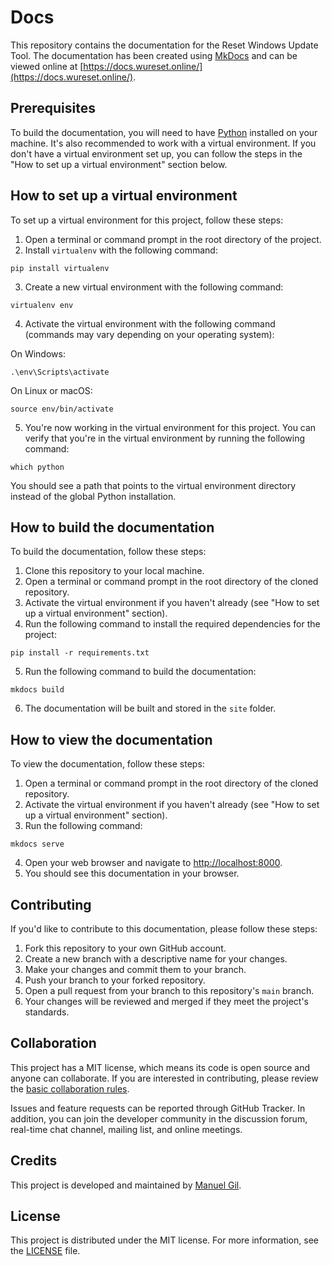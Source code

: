 # Docs

This repository contains the documentation for the Reset Windows Update Tool. The documentation has been created using [MkDocs](https://www.mkdocs.org/) and can be viewed online at [https://docs.wureset.online/](https://docs.wureset.online/).

## Prerequisites

To build the documentation, you will need to have [Python](https://www.python.org/downloads/) installed on your machine. It's also recommended to work with a virtual environment. If you don't have a virtual environment set up, you can follow the steps in the "How to set up a virtual environment" section below.

## How to set up a virtual environment

To set up a virtual environment for this project, follow these steps:

1. Open a terminal or command prompt in the root directory of the project.
2. Install `virtualenv` with the following command:

```
pip install virtualenv
```

3. Create a new virtual environment with the following command:

```
virtualenv env
```


4. Activate the virtual environment with the following command (commands may vary depending on your operating system):

On Windows:

```
.\env\Scripts\activate
```

On Linux or macOS:

```
source env/bin/activate
```

5. You're now working in the virtual environment for this project. You can verify that you're in the virtual environment by running the following command:

```
which python
```

You should see a path that points to the virtual environment directory instead of the global Python installation.

## How to build the documentation

To build the documentation, follow these steps:

1. Clone this repository to your local machine.
2. Open a terminal or command prompt in the root directory of the cloned repository.
3. Activate the virtual environment if you haven't already (see "How to set up a virtual environment" section).
4. Run the following command to install the required dependencies for the project:

```
pip install -r requirements.txt
```

5. Run the following command to build the documentation:

```
mkdocs build
```

6. The documentation will be built and stored in the `site` folder.

## How to view the documentation

To view the documentation, follow these steps:

1. Open a terminal or command prompt in the root directory of the cloned repository.
2. Activate the virtual environment if you haven't already (see "How to set up a virtual environment" section).
3. Run the following command:

```
mkdocs serve
```

4. Open your web browser and navigate to [http://localhost:8000](http://localhost:8000).
5. You should see this documentation in your browser.

## Contributing

If you'd like to contribute to this documentation, please follow these steps:

1. Fork this repository to your own GitHub account.
2. Create a new branch with a descriptive name for your changes.
3. Make your changes and commit them to your branch.
4. Push your branch to your forked repository.
5. Open a pull request from your branch to this repository's `main` branch.
6. Your changes will be reviewed and merged if they meet the project's standards.

## Collaboration

This project has a MIT license, which means its code is open source and anyone can collaborate. If you are interested in contributing, please review the [basic collaboration rules](CODE_OF_CONDUCT.md).

Issues and feature requests can be reported through GitHub Tracker. In addition, you can join the developer community in the discussion forum, real-time chat channel, mailing list, and online meetings.

## Credits

This project is developed and maintained by [Manuel Gil](https://github.com/ManuelGil).

## License

This project is distributed under the MIT license. For more information, see the [LICENSE](LICENSE.md) file.
